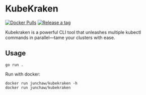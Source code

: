 # KubeKraken

[![Docker Pulls](https://img.shields.io/docker/pulls/junchaw/kubekraken.svg)](https://hub.docker.com/r/junchaw/kubekraken/)
[![Release a tag](https://github.com/junchaw/kubekraken/actions/workflows/release.yml/badge.svg)](https://github.com/junchaw/kubekraken/actions/workflows/release.yml)

Kubekraken is a powerful CLI tool that unleashes multiple kubectl commands in parallel—tame your clusters with ease.

## Usage

```shell
go run .
```

Run with docker:

```shell
docker run junchaw/kubekraken -h
docker run junchaw/kubekraken
```

